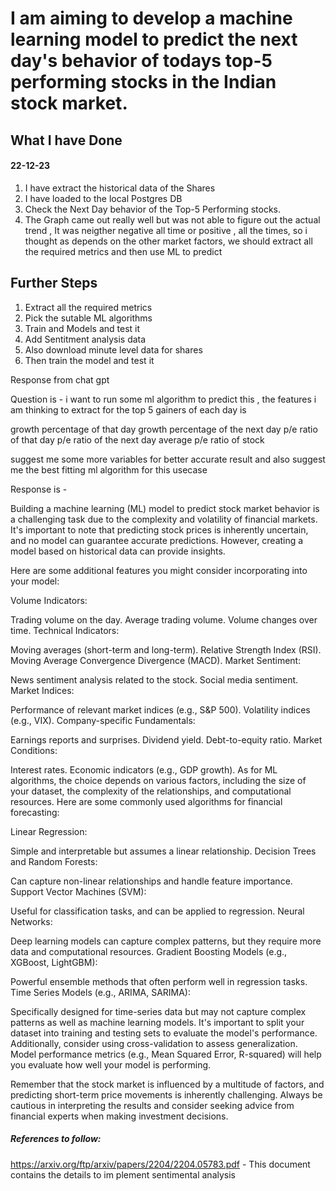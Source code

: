 # I am aiming to develop a machine learning model to predict the next day's behavior of todays top-5 performing stocks in the Indian stock market. 

## What I have Done

#### 22-12-23
1) I have extract the historical data of the Shares
2) I have loaded to the local Postgres DB
3) Check the Next Day behavior of the Top-5 Performing stocks.
4) The Graph came out really well but was not able to figure out the actual trend , It was neigther negative all time or positive , all the times, so i thought as depends on the other market factors, we should extract all the required metrics and then use ML to predict


## Further Steps

1) Extract all the required metrics
2) Pick the sutable ML algorithms
3) Train and Models and test it
4) Add Sentitment analysis data 
5) Also download minute level data for shares 
6) Then train the model and test it



 Response from chat gpt

Question is - i want to run some ml algorithm to predict this , the features i am thinking to extract for the top 5 gainers of each day is 

growth percentage of that day
growth percentage of the next day
p/e ratio of that day
p/e ratio of the next day
average p/e ratio of stock 

suggest me some more variables for better accurate result and also suggest me the best fitting ml algorithm for this usecase


Response is - 

Building a machine learning (ML) model to predict stock market behavior is a challenging task due to the complexity and volatility of financial markets. It's important to note that predicting stock prices is inherently uncertain, and no model can guarantee accurate predictions. However, creating a model based on historical data can provide insights.

Here are some additional features you might consider incorporating into your model:

Volume Indicators:

Trading volume on the day.
Average trading volume.
Volume changes over time.
Technical Indicators:

Moving averages (short-term and long-term).
Relative Strength Index (RSI).
Moving Average Convergence Divergence (MACD).
Market Sentiment:

News sentiment analysis related to the stock.
Social media sentiment.
Market Indices:

Performance of relevant market indices (e.g., S&P 500).
Volatility indices (e.g., VIX).
Company-specific Fundamentals:

Earnings reports and surprises.
Dividend yield.
Debt-to-equity ratio.
Market Conditions:

Interest rates.
Economic indicators (e.g., GDP growth).
As for ML algorithms, the choice depends on various factors, including the size of your dataset, the complexity of the relationships, and computational resources. Here are some commonly used algorithms for financial forecasting:

Linear Regression:

Simple and interpretable but assumes a linear relationship.
Decision Trees and Random Forests:

Can capture non-linear relationships and handle feature importance.
Support Vector Machines (SVM):

Useful for classification tasks, and can be applied to regression.
Neural Networks:

Deep learning models can capture complex patterns, but they require more data and computational resources.
Gradient Boosting Models (e.g., XGBoost, LightGBM):

Powerful ensemble methods that often perform well in regression tasks.
Time Series Models (e.g., ARIMA, SARIMA):

Specifically designed for time-series data but may not capture complex patterns as well as machine learning models.
It's important to split your dataset into training and testing sets to evaluate the model's performance. Additionally, consider using cross-validation to assess generalization. Model performance metrics (e.g., Mean Squared Error, R-squared) will help you evaluate how well your model is performing.

Remember that the stock market is influenced by a multitude of factors, and predicting short-term price movements is inherently challenging. Always be cautious in interpreting the results and consider seeking advice from financial experts when making investment decisions.

##### References to follow:
 https://arxiv.org/ftp/arxiv/papers/2204/2204.05783.pdf - This document contains the details to im plement sentimental analysis


